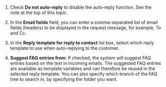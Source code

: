 <!-- markdownlint-disable-file MD041 -->
1. Check **Do not auto-reply** to disable the auto-reply function. See the note at the top of this topic.

1. In the **Email fields** field, you can enter a comma-separated list of email fields (headers) to be displayed in the request message, for example, To and Cc.

1. In the **Reply template for reply to contact** list box, select which reply template to use when auto-replying to the customer.

1. **Suggest FAQ entries from**: If checked, the system will suggest FAQ entries based on the text in incoming emails. The suggested FAQ entries are available as template variables and can therefore be reused in the selected reply template. You can also specify which branch of the FAQ tree to search in, by specifying the folder you want.
